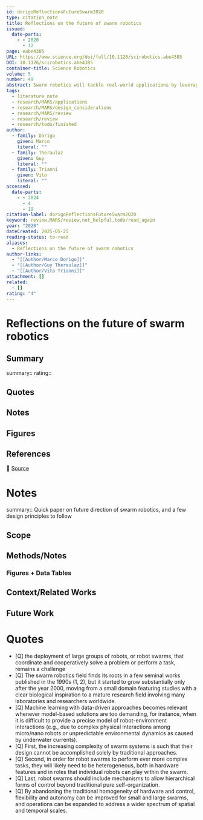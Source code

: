 ```yaml
---
id: dorigoReflectionsFutureSwarm2020
type: citation_note
title: Reflections on the future of swarm robotics
issued:
  date-parts:
    - - 2020
      - 12
page: eabe4385
URL: https://www.science.org/doi/full/10.1126/scirobotics.abe4385
DOI: 10.1126/scirobotics.abe4385
container-title: Science Robotics
volume: 5
number: 49
abstract: Swarm robotics will tackle real-world applications by leveraging automatic design, heterogeneity, and hierarchical self-organization.
tags:
  - literature_note
  - research/MARS/applications
  - research/MARS/design_considerations
  - research/MARS/review
  - research/review
  - research/todo/finished
author:
  - family: Dorigo
    given: Marco
    literal: ""
  - family: Theraulaz
    given: Guy
    literal: ""
  - family: Trianni
    given: Vito
    literal: ""
accessed:
  date-parts:
    - - 2024
      - 4
      - 19
citation-label: dorigoReflectionsFutureSwarm2020
keyword: review,MARS/review,not_helpful,todo/read_again
year: "2020"
dateCreated: 2025-05-25
reading-status: to-read
aliases:
  - Reflections on the future of swarm robotics
author-links:
  - "[[Author/Marco Dorigo]]"
  - "[[Author/Guy Theraulaz]]"
  - "[[Author/Vito Trianni]]"
attachment: []
related:
  - []
rating: "4"
---
```


# Reflections on the future of swarm robotics

## Summary
summary::
rating::

## Quotes

## Notes

## Figures

## References

🔗 [Source](https://www.science.org/doi/full/10.1126/scirobotics.abe4385)

# Notes 
summary:: Quick paper on future direction of swarm robotics, and a few design principles to follow


## Scope
## Methods/Notes
### Figures + Data Tables
## Context/Related Works
## Future Work


# Quotes
 - [Q] the deployment of large groups of robots, or robot swarms, that coordinate and cooperatively solve a problem or perform a task, remains a challenge
 - [Q] The swarm robotics field finds its roots in a few seminal works published in the 1990s (1, 2), but it started to grow substantially only after the year 2000, moving from a small domain featuring studies with a clear biological inspiration to a mature research field involving many laboratories and researchers worldwide.
 - [Q] Machine learning with data-driven approaches becomes relevant whenever model-based solutions are too demanding, for instance, when it is difficult to provide a precise model of robot-environment interactions (e.g., due to complex physical interactions among micro/nano robots or unpredictable environmental dynamics as caused by underwater currents).
 - [Q] First, the increasing complexity of swarm systems is such that their design cannot be accomplished solely by traditional approaches.
 - [Q] Second, in order for robot swarms to perform ever more complex tasks, they will likely need to be heterogeneous, both in hardware features and in roles that individual robots can play within the swarm.
 - [Q] Last, robot swarms should include mechanisms to allow hierarchical forms of control beyond traditional pure self-organization.
 - [Q] By abandoning the traditional homogeneity of hardware and control, flexibility and autonomy can be improved for small and large swarms, and operations can be expanded to address a wider spectrum of spatial and temporal scales.
